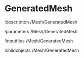 <!-- MOOSE Documentation Stub: Remove this when content is added. -->

# GeneratedMesh
!description /Mesh/GeneratedMesh

!parameters /Mesh/GeneratedMesh

!inputfiles /Mesh/GeneratedMesh

!childobjects /Mesh/GeneratedMesh
